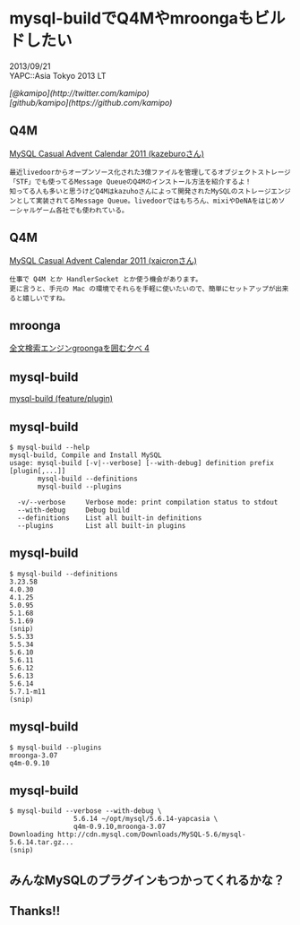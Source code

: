 mysql-buildでQ4Mやmroongaもビルドしたい
==========

2013/09/21<br/>
YAPC::Asia Tokyo 2013 LT<br/>
<address>
[@kamipo](http://twitter.com/kamipo)<br/>
[github/kamipo](https://github.com/kamipo)
</address>

Q4M
----------

[MySQL Casual Advent Calendar 2011 (kazeburoさん)](http://blog.nomadscafe.jp/2011/12/q4m---mysql-casual-advent-calendar-2011.html)

    最近livedoorからオープンソース化された3億ファイルを管理してるオブジェクトストレージ「STF」でも使ってるMessage QueueのQ4Mのインストール方法を紹介するよ！
    知ってる人も多いと思うけどQ4Mはkazuhoさんによって開発されたMySQLのストレージエンジンとして実装されてるMessage Queue。livedoorではもちろん、mixiやDeNAをはじめソーシャルゲーム各社でも使われている。

Q4M
----------

[MySQL Casual Advent Calendar 2011 (xaicronさん)](http://blog.livedoor.jp/xaicron/archives/53380670.html)

    仕事で Q4M とか HandlerSocket とか使う機会があります。
    更に言うと、手元の Mac の環境でそれらを手軽に使いたいので、簡単にセットアップが出来ると嬉しいですね。

mroonga
----------

[全文検索エンジンgroongaを囲む夕べ 4](http://atnd.org/events/43461)

mysql-build
----------

[mysql-build (feature/plugin)](https://github.com/kamipo/mysql-build/tree/feature/plugin)

mysql-build
----------

    $ mysql-build --help
    mysql-build, Compile and Install MySQL
    usage: mysql-build [-v|--verbose] [--with-debug] definition prefix [plugin[,...]]
           mysql-build --definitions
           mysql-build --plugins

      -v/--verbose     Verbose mode: print compilation status to stdout
      --with-debug     Debug build
      --definitions    List all built-in definitions
      --plugins        List all built-in plugins

mysql-build
----------

    $ mysql-build --definitions
    3.23.58
    4.0.30
    4.1.25
    5.0.95
    5.1.68
    5.1.69
    (snip)
    5.5.33
    5.5.34
    5.6.10
    5.6.11
    5.6.12
    5.6.13
    5.6.14
    5.7.1-m11
    (snip)

mysql-build
----------

    $ mysql-build --plugins
    mroonga-3.07
    q4m-0.9.10

mysql-build
----------

    $ mysql-build --verbose --with-debug \
                    5.6.14 ~/opt/mysql/5.6.14-yapcasia \
                    q4m-0.9.10,mroonga-3.07
    Downloading http://cdn.mysql.com/Downloads/MySQL-5.6/mysql-5.6.14.tar.gz...
    (snip)

みんなMySQLのプラグインもつかってくれるかな？
----------

Thanks!!
----------

